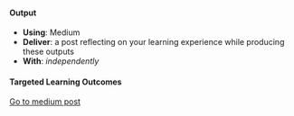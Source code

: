 #### Output
- **Using**: Medium
- **Deliver**: a post reflecting on your learning experience while producing these outputs
- **With**: *independently*

#### Targeted Learning Outcomes
[Go to medium post](https://medium.com/@oluwatomi.duyile/the-journey-to-become-a-world-class-developer-27d905986899#.77u1ap5sa)
